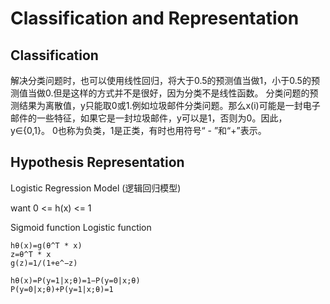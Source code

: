 # Classification and Representation

## Classification
解决分类问题时，也可以使用线性回归，将大于0.5的预测值当做1，小于0.5的预测值当做0.但是这样的方式并不是很好，因为分类不是线性函数。
分类问题的预测结果为离散值，y只能取0或1.例如垃圾邮件分类问题。那么x(i)可能是一封电子邮件的一些特征，如果它是一封垃圾邮件，y可以是1，否则为0。因此，y∈{0,1}。 0也称为负类，1是正类，有时也用符号“ - ”和“+”表示。

## Hypothesis Representation
Logistic Regression Model (逻辑回归模型)

want 0 <= h(x) <= 1

Sigmoid function
Logistic function

```
hθ(x)=g(θ^T * x)
z=θ^T * x
g(z)=1/(1+e^−z)
```
```
hθ(x)=P(y=1|x;θ)=1−P(y=0|x;θ)
P(y=0|x;θ)+P(y=1|x;θ)=1
```
